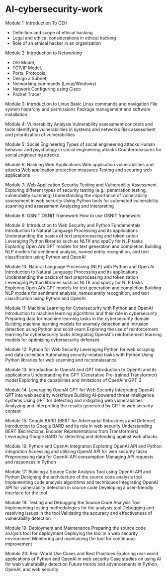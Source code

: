 # AI-cybersecurity-work

Module 1: Introduction To CEH
- Definition and scope of ethical hacking 
- Legal and ethical considerations in ethical hacking 
- Role of an ethical hacker in an organization

Module 2: Introduction to Networking
- OSI Model, 
- TCP/IP Model, 
- Ports, Protocols,
- Design a Subnet,
- Networking commands (Linux/Windows)
- Network Configuring using Cisco
- Packet Tracer

Module 3: Introduction to Linux
Basic Linux commands and navigation
File system hierarchy and permissions
Package management and software installation

Module 4: Vulnerability Analysis
Vulnerability assessment concepts and tools
Identifying vulnerabilities in systems and networks
Risk assessment and prioritization of vulnerabilities

Module 5: Social Engineering
Types of social engineering attacks
Human behavior and psychology in social engineering attacks
Countermeasures for social engineering attacks

Module 6: Hacking Web Applications
Web application vulnerabilities and attacks
Web application protection measures
Testing and securing web applications

Module 7: Web Application Security Testing and Vulnerability Assessment
Exploring different types of security testing (e.g., penetration testing, vulnerability scanning)
Understanding the importance of vulnerability assessment in web security
Using Python tools for automated vulnerability scanning and assessment
Analyzing and interpreting

Module 8: OSNIT
OSNIT framework
How to use OSNIT framework

Module 9: Introduction to Web Security and Python Fundamentals
Introduction to Natural Language Processing and its applications
Understanding the basics of text preprocessing and tokenization
Leveraging Python libraries such as NLTK and spaCy for NLP tasks
Exploring Open Ai’s GPT models for text generation and completion
Building NLP models for sentiment analysis, named entity recognition, and text classification using Python and OpenAI

Module 10: Natural Language Processing (NLP) with Python and Open AI
Introduction to Natural Language Processing and its applications
Understanding the basics of text preprocessing and tokenization
Leveraging Python libraries such as NLTK and spaCy for NLP tasks
Exploring Open Ai’s GPT models for text generation and completion
Building NLP models for sentiment analysis, named entity recognition, and text classification using Python and OpenAI

Module 11: Machine Learning for Cybersecurity with Python and OpenAI
Introduction to machine learning algorithms and their role in cybersecurity
Preparing data for machine learning tasks in the cybersecurity domain
Building machine learning models for anomaly detection and intrusion detection using Python and scikit-learn
Exploring the use of reinforcement learning for cybersecurity tasks
Integrating OpenAI's reinforcement learning models for optimizing cybersecurity defenses

Module 12: Python for Web Security
Leveraging Python for web scraping and data collection
Automating security-related tasks with Python
Using Python libraries for web scanning and reconnaissance

Module 13: Introduction to OpenAI and GPT 
Introduction to OpenAI and its applications
Understanding the GPT (Generative Pre-trained Transformer) model
Exploring the capabilities and limitations of OpenAI's GPT-3

Module 14: Leveraging OpenAI GPT for Web Security
Integrating OpenAI GPT into web security workflows
Building AI-powered threat intelligence systems
Using GPT for detecting and mitigating web vulnerabilities
Analyzing and interpreting the results generated by GPT in web security context

Module 15: Google BARD (BERT for Adversarial Robustness and Defense)
Introduction to Google BARD and its role in web security
Understanding BERT (Bidirectional Encoder Representations from Transformers)
Leveraging Google BARD for detecting and defending against web attacks

Module 16: Python and OpenAI Integration
Exploring OpenAI API and Python integration
Accessing and utilizing OpenAI API for web security tasks
Preprocessing data for OpenAI API consumption
Managing API requests and responses in Python

Module 17: Building a Source Code Analysis Tool using OpenAI API and Python
Designing the architecture of the source code analysis tool
Implementing code analysis algorithms and techniques
Integrating OpenAI API for vulnerability detection in source code
Developing a user-friendly interface for the tool

Module 18: Testing and Debugging the Source Code Analysis Tool
Implementing testing methodologies for the analysis tool
Debugging and resolving issues in the tool
Validating the accuracy and effectiveness of vulnerability detection

Module 19: Deployment and Maintenance 
Preparing the source code analysis tool for deployment
Deploying the tool in a web security environment
Monitoring and maintaining the tool for continuous improvement

Module 20: Real-World Use Cases and Best Practices
Exploring real-world applications of Python and OpenAI in web security
Case studies on using AI for web vulnerability detection
Future trends and advancements in Python, OpenAI, and web security


